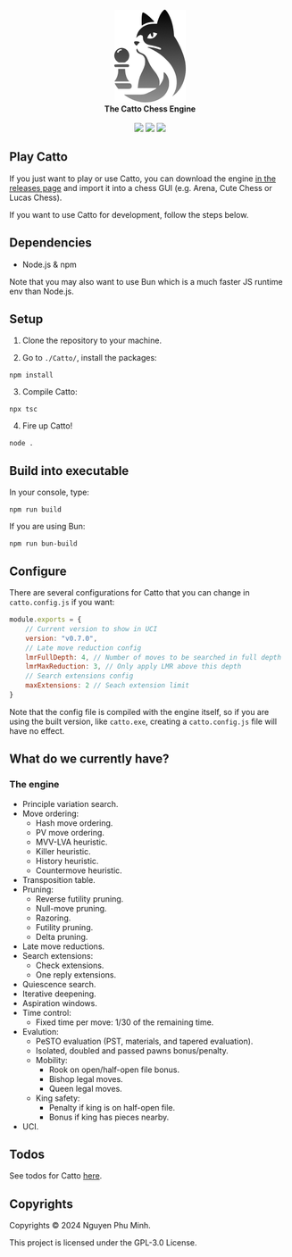 <div align="center">
    <br/>
    <img src="./assets/logo.png?"/>
    <br/>
    <div><b>The Catto Chess Engine</b></div>
    <br/>
    <a href="https://github.com/nguyenphuminh/Catto/blob/master/LICENSE.md"><img src="https://img.shields.io/badge/license-GPLv3-blue.svg"/></a>
    <a href="https://github.com/nguyenphuminh/Catto/releases"><img src="https://img.shields.io/github/package-json/v/nguyenphuminh/Catto?label=stable"></a>
    <a href="https://github.com/nguyenphuminh/Catto/stargazers"><img src="https://img.shields.io/github/stars/nguyenphuminh/Catto?color=gold"></a>
</div>

## Play Catto

If you just want to play or use Catto, you can download the engine [in the releases page](https://github.com/nguyenphuminh/Catto/releases) and import it into a chess GUI (e.g. Arena, Cute Chess or Lucas Chess).

If you want to use Catto for development, follow the steps below.


## Dependencies 

* Node.js & npm

Note that you may also want to use Bun which is a much faster JS runtime env than Node.js.


## Setup

1. Clone the repository to your machine.

2. Go to `./Catto/`, install the packages:
```
npm install
```

3. Compile Catto:
```
npx tsc
```

4. Fire up Catto!
```
node .
```

## Build into executable

In your console, type:
```
npm run build
```

If you are using Bun:
```
npm run bun-build
```

## Configure

There are several configurations for Catto that you can change in `catto.config.js` if you want:

```js
module.exports = {
    // Current version to show in UCI
    version: "v0.7.0",
    // Late move reduction config
    lmrFullDepth: 4, // Number of moves to be searched in full depth
    lmrMaxReduction: 3, // Only apply LMR above this depth
    // Search extensions config
    maxExtensions: 2 // Seach extension limit
}
```

Note that the config file is compiled with the engine itself, so if you are using the built version, like `catto.exe`, creating a `catto.config.js` file will have no effect.


## What do we currently have?

### The engine

* Principle variation search.
* Move ordering:
    * Hash move ordering.
    * PV move ordering.
    * MVV-LVA heuristic.
    * Killer heuristic.
    * History heuristic.
    * Countermove heuristic.
* Transposition table.
* Pruning:
    * Reverse futility pruning.
    * Null-move pruning.
    * Razoring.
    * Futility pruning.
    * Delta pruning.
* Late move reductions.
* Search extensions:
    * Check extensions.
    * One reply extensions.
* Quiescence search.
* Iterative deepening.
* Aspiration windows.
* Time control:
    * Fixed time per move: 1/30 of the remaining time.
* Evalution:
    * PeSTO evaluation (PST, materials, and tapered evaluation).
    * Isolated, doubled and passed pawns bonus/penalty.
    * Mobility:
        * Rook on open/half-open file bonus.
        * Bishop legal moves.
        * Queen legal moves.
    * King safety:
        * Penalty if king is on half-open file.
        * Bonus if king has pieces nearby.
* UCI.


## Todos

See todos for Catto [here](https://github.com/users/nguyenphuminh/projects/2).


## Copyrights

Copyrights © 2024 Nguyen Phu Minh.

This project is licensed under the GPL-3.0 License.

